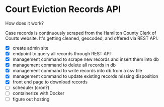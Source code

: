 # Court Eviction Records API

How does it work? 

Case records is continuously scraped from the Hamilton County Clerk of Courts website. 
It's getting cleaned, geocoded, and offered via REST API.

- [x] create admin site
- [x] endpoint to query all records through REST API
- [x] management command to scrape new records and insert them into db
- [x] management command to delete all records in db
- [x] management command to write records into db from a csv file
- [x] management command to update existing records missing disposition
- [x] front end page to download records
- [ ] scheduler (cron?)
- [ ] containerize with Docker
- [ ] figure out hosting
